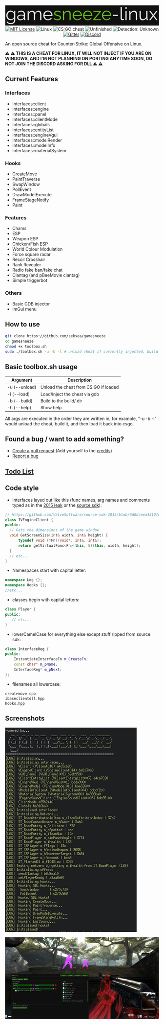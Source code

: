 <p align="center">
  <img src="/res/logo.png" alt="gamesneeze-linux">
  <a href="/LICENSE"><img src="https://img.shields.io/badge/License-MIT-green.svg" alt="MIT License"></a>
  <a><img src="https://img.shields.io/badge/OS-Linux-green.svg" alt="Linux"></a>
  <a><img src="https://img.shields.io/badge/Cheat-CS:GO-green.svg" alt="CS:GO cheat"></a>
  <a><img src="https://img.shields.io/badge/State-Unfinished-red.svg" alt="Unfinished"></a>
  <a><img src="https://img.shields.io/badge/Detection-Undetected-green.svg" alt="Detection: Unknown"></a>
  <a href="https://gitter.im/gamesneeze/community?utm_source=share-link&utm_medium=link&utm_campaign=share-link"><img src="https://img.shields.io/badge/Chat-Gitter-green.svg" alt="Gitter"></a>
  <a href="https://discord.gg/SCHsWHFJMb"><img src="https://img.shields.io/badge/Chat-Discord-blue.svg" alt="Discord"></a>
</p>

An open source cheat for Counter-Strike: Global Offensive on Linux.

**:warning: :warning: THIS IS A CHEAT FOR LINUX, IT WILL NOT INJECT IF YOU ARE ON WINDOWS, AND I'M NOT PLANNING ON PORTING ANYTIME SOON, DO NOT JOIN THE DISCORD ASKING FOR DLL :warning: :warning:**

## Current Features

### Interfaces

 - Interfaces::client
 - Interfaces::engine
 - Interfaces::panel
 - Interfaces::clientMode
 - Interfaces::globals
 - Interfaces::entityList
 - Interfaces::engineVgui
 - Interfaces::modelRender
 - Interfaces::modelInfo
 - Interfaces::materialSystem

### Hooks

 - CreateMove
 - PaintTraverse
 - SwapWindow
 - PollEvent
 - DrawModelExecute
 - FrameStageNotify
 - Paint

### Features

 - Chams
 - ESP
 - Weapon ESP
 - Chicken/Fish ESP
 - World Colour Modulation
 - Force square radar
 - Recoil Crosshair
 - Rank Revealer
 - Radio fake ban/fake chat
 - Clantag (and pBeeMovie clantag)
 - Simple triggerbot

### Others

 - Basic GDB injector
 - ImGui menu


## How to use

```sh
git clone https://github.com/seksea/gamesneeze
cd gamesneeze
chmod +x toolbox.sh
sudo ./toolbox.sh -u -b -l # unload cheat if currently injected, build and then load, use -h for help
```

## Basic toolbox.sh usage

| Argument          | Description                           |
| ----------------- | ------------------------------------- |
| -u (--unload)     | Unload the cheat from CS:GO if loaded |
| -l (--load)       | Load/inject the cheat via gdb         |
| -b (--build)      | Build to the build/ dir               |
| -h (--help)       | Show help                             |

All args are executed in the order they are written in, for example, "-u -b -l" would unload the cheat, build it, and then load it back into csgo.


## Found a bug / want to add something?
 - [Create a pull request](https://github.com/seksea/gamesneeze/compare) (Add yourself to the [credits](src/core/menu/tabs/misc.cpp#L10))
 - [Report a bug](https://github.com/seksea/gamesneeze/issues/new)

## [Todo List](https://github.com/seksea/gamesneeze/projects/1)

## Code style

 - Interfaces layed out like this (func names, arg names and comments typed as in the [2015 leak](https://github.com/perilouswithadollarsign/cstrike15_src) or the [source sdk](https://github.com/ValveSoftware/source-sdk-2013)):
```cpp
// https://github.com/ValveSoftware/source-sdk-2013/blob/0d8dceea4310fde5706b3ce1c70609d72a38efdf/sp/src/public/cdll_int.h#L194
class IVEngineClient {
public:
  // Gets the dimensions of the game window
  void GetScreenSize(int& width, int& height) {
	  typedef void (*Fn)(void*, int&, int&);
	  return getVirtualFunc<Fn>(this, 5)(this, width, height);
  }
  // etc...
}
```
 - Namespaces start with capital letter:
```cpp
namespace Log {};
namespace Hooks {};
//etc...
```
 - classes begin with capital letters:
 ```cpp
class Player {
public:
    // etc...
}
 ```
 - lowerCamelCase for everything else except stuff ripped from source sdk:
```cpp
class InterfaceReg {
public:
    InstantiateInterfaceFn m_CreateFn;
    const char* m_pName;
    InterfaceReg* m_pNext;
};
```
 - filenames all lowercase:
```
createmove.cpp
ibaseclientdll.hpp
hooks.hpp
```

## Screenshots

![Console Output](res/console.png)

![Choms Output](res/chams.png)

